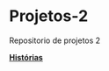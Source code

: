 # Projetos-2
Repositorio de projetos 2 

<p>
  <b>
    <a href="https://docs.google.com/document/d/1k3oqyu35CsSUaAo8bYrjgvMH_o0jxMxZRTlyUTqBZyA/edit?tab=t.0" target="_blank">
      Histórias
    </a>
  </b>
</p>
